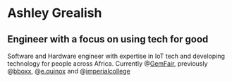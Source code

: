 # Ashley Grealish

## Engineer with a focus on using tech for good

Software and Hardware engineer with expertise in IoT tech and developing technology for people across Africa. Currently @[GemFair](https://gemfair.com), previously @[bboxx](https://bboxx.com), @[e.quinox](http://e.quinox.org/) and @[imperialcollege](https://www.imperial.ac.uk/)